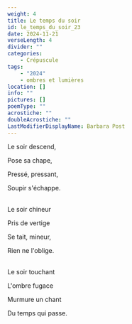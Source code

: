 ```yaml
---
weight: 4
title: Le temps du soir
id: le_temps_du_soir_23
date: 2024-11-21
verseLength: 4
divider: ""
categories:
    - Crépuscule
tags:
    - "2024"
    - ombres et lumières
location: []
info: ""
pictures: []
poemType: ""
acrostiche: ""
doubleAcrostiche: ""
LastModifierDisplayName: Barbara Post
---
```

Le soir descend,

Pose sa chape,

Pressé, pressant,

Soupir s'échappe.

 \
Le soir chineur

Pris de vertige

Se tait, mineur,

Rien ne l'oblige.

 \
Le soir touchant

L'ombre fugace

Murmure un chant

Du temps qui passe.